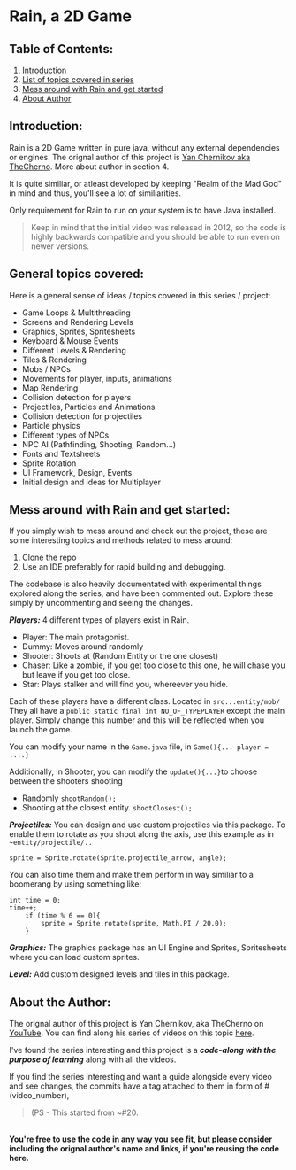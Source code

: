 # Rain, a 2D Game

## Table of Contents:

 1. [Introduction](#intro)
 2. [List of topics covered in series](#topic)
 3. [Mess around with Rain and get started](#messaround)
 4. [About Author](#about)


## Introduction: <a name="intro"> </a>
Rain is a 2D Game written in pure java, without any external dependencies or engines. The orignal author of this project is [Yan Chernikov aka TheCherno](https://www.youtube.com/user/TheChernoProject). More about author in section 4.

It is quite similiar, or atleast developed by keeping "Realm of the Mad God" in mind and thus, you'll see a lot of similiarities.

Only requirement for Rain to run on your system is to have Java installed.

> Keep in mind that the initial video was released in 2012, so the code
> is highly backwards compatible and you should be able to run even on
> newer versions.



## General topics covered:<a name="topic"> </a>
Here is a general sense of ideas / topics covered in this series / project:
 - Game Loops & Multithreading
 - Screens and Rendering Levels
 - Graphics, Sprites, Spritesheets
 - Keyboard & Mouse Events
 - Different Levels & Rendering
 - Tiles & Rendering
 - Mobs / NPCs
 - Movements for player, inputs, animations
 - Map Rendering
 - Collision detection for players
 - Projectiles, Particles and Animations
 - Collision detection for projectiles
 - Particle physics
 - Different types of NPCs
 - NPC AI (Pathfinding, Shooting, Random...)
 - Fonts and Textsheets
 - Sprite Rotation
 - UI Framework, Design, Events
 - Initial design and ideas for Multiplayer

## Mess around with Rain and get started:<a name="messaround"> </a>
If you simply wish to mess around and check out the project, these are some interesting topics and methods related to mess around:

 1. Clone the repo
 2. Use an IDE preferably for rapid building and debugging.

The codebase is also heavily documentated with experimental things explored along the series, and have been commented out. Explore these simply by uncommenting and seeing the changes.

***Players:***
4 different types of players exist in Rain.

- Player: The main protagonist.
 - Dummy: Moves around randomly
 - Shooter: Shoots at (Random Entity or the one closest)
 - Chaser: Like a zombie, if you get too close to this one, he will chase you 	           but leave if you get too close.
 - Star: Plays stalker and will find you, whereever you hide.

Each of these players have a different class. Located in `src...entity/mob/`
They all have a 
`public static final int NO_OF_TYPEPLAYER` except the main player.
Simply change this number and this will be reflected when you launch the game.

You can modify your name in the `Game.java` file, in `Game(){...
player = ....}`

Additionally, in Shooter, you can modify the `update(){...}`to choose between the shooters shooting

- Randomly `shootRandom();  
`
- Shooting at the closest entity. `shootClosest();`

***Projectiles:***
You can design and use custom projectiles via this package.
To enable them to rotate as you shoot along the axis, use this example as in `~entity/projectile/..`

    sprite = Sprite.rotate(Sprite.projectile_arrow, angle);
    
You can also time them and make them perform in way similiar to a boomerang by using something like:

    int time = 0;
    time++;  
        if (time % 6 == 0){  
            sprite = Sprite.rotate(sprite, Math.PI / 20.0);  
        }

***Graphics:***
The graphics package has an UI Engine and Sprites, Spritesheets where you can load custom sprites.

***Level:***
Add custom designed levels and tiles in this package.

## About the Author:<a name="about"> </a>

The orignal author of this project is Yan Chernikov, aka TheCherno on [YouTube](https://www.youtube.com/user/TheChernoProject).
You can find along his series of videos on this topic [here](https://www.youtube.com/playlist?list=PLlrATfBNZ98eOOCk2fOFg7Qg5yoQfFAdf). 

I've found the series interesting and this project is a ***code-along with the purpose of learning*** along with all the videos.

If you find the series interesting and want a guide alongside every video and see changes, the commits have a tag attached to them in form of 
#(video_number), 

> (PS - This started from ~#20.


**<br />You're free to use the code in any way you see fit, but please consider including the orignal author's name and links, if you're reusing the code here.**

 
